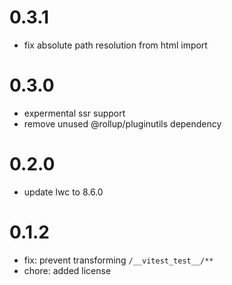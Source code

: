 # 0.3.1
- fix absolute path resolution from html import

# 0.3.0
- expermental ssr support
- remove unused @rollup/pluginutils dependency

# 0.2.0
- update lwc to 8.6.0

# 0.1.2

- fix: prevent transforming `/__vitest_test__/**`
- chore: added license
